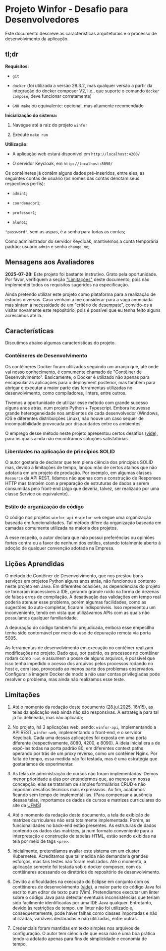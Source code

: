 # Projeto Winfor - Desafio para Desenvolvedores

Este documento descreve as características arquiteturais e o processo
de desenvolvimento da aplicação.

## tl;dr

**Requisitos:**

- `git`

- `docker` (foi utilizada a versão 28.3.2, mas qualquer versão a
  partir da integração do docker composer V2, i.e., que suporte o
  comando `docker compose`, deve funcionar corretamente)

- `GNU make` ou equivalente: opcional, mas altamente recomendado

**Inicialização do sistema:**

1. Navegue até a raiz do projeto `winfor`

1. Execute `make run`

**Utilização:**

- A aplicação web estará disponível em `http://localhost:4200/`

- O servidor Keycloak, em `http://localhost:8090/`

Os contêineres já contêm alguns dados pré-inseridos, entre eles, as
seguintes contas de usuário (os nomes das contas denotam seus
respectivos perfis):

- `admin1`;

- `coordenador1`;

- `professor1`;

- `aluno1`;

`"password"`, sem as aspas, é a senha para todas as contas;

Como administrador do servidor Keycloak, mantivemos a conta temporária
padrão: usuário `admin` e senha `change_me`;

## Mensagens aos Avaliadores

**2025-07-28:** Este projeto foi bastante instrutivo. Grato pela
oportunidade. Por favor, verifiquem a seção
["Limitações"](#limitacoes) deste documento, pois não implementei
todos os requisitos sugeridos na especificação.

Ainda pretendo utilizar este projeto como plataforma para a realização
de estudos diversos. Caso venham a me considerar para a vaga anunciada
mas sintam a necessidade de um "critério de desempate", convido-os a
visitar novamente este repositório, pois é possível que eu tenha feito
alguns acréscimos até lá.

## Características

Discutimos abaixo algumas características do projeto.

### Contêineres de Desenvolvimento

Os contêineres Docker foram utilizados seguindo um arranjo que, até
onde vai nosso conhecimento, é comumente chamado de "Contêiner de
Desenvolvimento". Basicamente, o Docker é utilizado não apenas para
encapsular as aplicações para o deployment posterior, mas também para
abrigar e executar a maior parte das ferramentas utilizadas no
desenvolvimento, como compiladores, linters, entre outros.

Tivemos a oportunidade de utilizar esse método com grande sucesso
alguns anos atrás, num projeto Python + Typescript. Embora houvesse
grande heterogeneidade nos ambientes de cada desenvolvedor (Windows,
iOS e diferentes distribuições Linux), não houve um caso sequer de
incompatibilidade provocada por disparidades entre os ambientes.

O emprego desse método neste projeto apresentou certos desafios
([vide](#licoes)), para os quais ainda não encontramos soluções
satisfatórias.

### Liberdades na aplicação de princípios SOLID

O autor gostaria de declarar que tem plena ciência dos princípios
SOLID mas, devido a limitações de tempo, lançou mão de certos
atalhos que não adotaria em um projeto de produção. Por exemplo, em
algumas classes `Resource` da API REST, lidamos não apenas com a
construção de Responses HTTP mas também com a preparação de estruturas
de dados a serem consumidas pelo front-end (algo que deveria, talvez,
ser realizado por uma classe Service ou equivalente).

### Estilo de organização do código

O código nos projetos `winfor-api` e `winfor-web` segue uma
organização baseada em funcionalidades. Tal método difere da
organização baseada em camadas comumente utilizada na maioria dos
projetos.

A esse respeito, o autor declara que não possui preferências ou
opiniões fortes contra ou a favor de nenhum dos estilos, estando
totalmente aberto à adoção de qualquer convenção adotada na Empresa.

## <a name="licoes"></a>Lições Aprendidas

O método de Contêiner de Desenvolvimento, que nos prestou bons
serviços em projetos Python alguns anos atrás, não funcionou a
contento neste projeto em Java. Em diferentes ocasiões, as
dependências do projeto se tornaram inacessíveis à IDE, gerando grande
ruído na forma de dezenas de falsos erros de compilação. A desativação
das validações em tempo real poderia atenuar esse problema, porém
algumas facilidades, como as sugestões do auto-completar, ficaram
indisponíveis. Isso representou um inconveniente, tendo em vista que
utilizávamos APIs com as quais não possuíamos qualquer familiaridade.

A depuração do código também foi prejudicada, embora esse empecilho
tenha sido contornável por meio do uso de depuração remota via porta
5005.

As ferramentas de desenvolvimento em execução no contêiner realizam
modificações no projeto. Dado que, por padrão, os processos no
contêiner rodam como `root` e assumem a posse de alguns arquivos, é
possível que isso tenha impedido o acesso dos arquivos pelos processos
rodando no host e, com isso, provocado ao menos parte dos problemas
observados. Configurar a imagem Docker de modo a não usar contas
privilegiadas pode resolver o problema, mas ainda não realizamos esse
teste.

## <a name="limitacoes"></a>Limitações

1. Até o momento da redação deste documento (28.jul.2025, 16h15), as
   telas da aplicação web ainda não são responsivas. A estratégia para
   tal já foi delineada, mas não aplicada;
   
1. No projeto, há 3 aplicações web, sendo: `winfor-api`, implementando a
   API REST, `winfor-web`, implementando o front-end, e o servidor
   Keycloak. Cada uma dessas aplicações foi exposta em uma porta
   diferente (respectivamente, 8080, 4200, e 8090). A ideia inicial
   era a de expô-las todas na porta padrão 80, em diferentes context
   paths operando por trás de um proxy reverso, como um contêiner
   Nginx. Por falta de tempo, essa medida não foi testada, mas é uma
   estratégia que gostaríamos de experimentar.
   
1. As telas de administração de cursos não foram implementadas. Demos
   menor prioridade a elas por entendermos que, ao menos em nossa
   concepção, elas se tratariam de simples formulários CRUD e não
   imporiam desafios técnicos mais expressivos. Ao fim, acabamos
   ficando sem tempo de implementá-las. (Para compensar a ausência
   dessas telas, importamos os dados de cursos e matrizes curriculares
   do site da [UFMS](https://graduacao.ufms.br/cursos))

1. Até o momento da redação deste documento, a tela de exibição de
   matrizes curriculares não está totalmente implementada. Porém, as
   funcionalidades no back-end estão presentes. As estruturas de dados
   contendo os dados das matrizes, já num formato conveniente para a
   interpretação e construção de tabelas HTML, estão sendo exibidas na
   tela por meio de tags `<pre>`.

1. Inicialmente, pretendíamos avaliar este sistema em um cluster
   Kubernetes. Acreditamos que tal medida não demandaria grandes
   esforços, mas tais testes não foram realizados. Até o momento, a
   aplicação somente foi testada sob o docker composer, com os
   contêineres acessando os diretórios do repositório de
   desenvolvimento.

1. Devido a dificuldades na execução do Eclipse em conjunto com os
   contêineres de desenvolvimento ([vide](#licoes)), a maior parte do
   código Java foi escrito num editor de texto puro
   (Vim). Pretendíamos executar um linter sobre o código Java para
   detectar eventuais inconsistências que teriam sido facilmente
   identificadas por uma IDE Java qualquer. Entretanto, devido às
   restrições de tempo, um linter não foi utilizado e,
   consequentemente, pode haver falhas como classes importadas e não
   utilizadas, variáveis declaradas e não utilizadas, entre outras.

1. Credenciais foram mantidas em texto simples nos arquivos de
configuração. O autor tem ciência de que essa não é uma boa prática
tendo-a adotado apenas para fins de simplicidade e economia de tempo.
